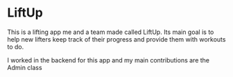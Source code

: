 # LiftUp

This is a lifting app me and a team made called LiftUp. Its main goal is to help new lifters keep track of their progress and provide them with workouts to do.

I worked in the backend for this app and my main contributions are the Admin class
